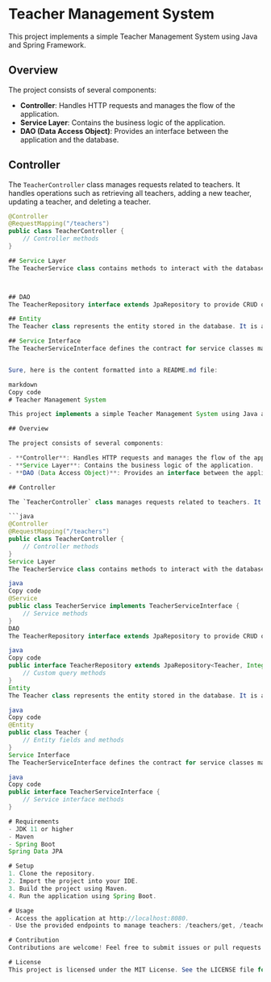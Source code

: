 # Teacher Management System

This project implements a simple Teacher Management System using Java and Spring Framework.

## Overview

The project consists of several components:

- **Controller**: Handles HTTP requests and manages the flow of the application.
- **Service Layer**: Contains the business logic of the application.
- **DAO (Data Access Object)**: Provides an interface between the application and the database.

## Controller

The `TeacherController` class manages requests related to teachers. It handles operations such as retrieving all teachers, adding a new teacher, updating a teacher, and deleting a teacher.

```java
@Controller
@RequestMapping("/teachers")
public class TeacherController {
    // Controller methods
}

## Service Layer
The TeacherService class contains methods to interact with the database and perform operations on teacher entities. It implements the TeacherServiceInterface.



## DAO
The TeacherRepository interface extends JpaRepository to provide CRUD operations for the Teacher entity.

## Entity
The Teacher class represents the entity stored in the database. It is annotated with @Entity to mark it as a JPA entity.

## Service Interface
The TeacherServiceInterface defines the contract for service classes managing teachers.


Sure, here is the content formatted into a README.md file:

markdown
Copy code
# Teacher Management System

This project implements a simple Teacher Management System using Java and Spring Framework.

## Overview

The project consists of several components:

- **Controller**: Handles HTTP requests and manages the flow of the application.
- **Service Layer**: Contains the business logic of the application.
- **DAO (Data Access Object)**: Provides an interface between the application and the database.

## Controller

The `TeacherController` class manages requests related to teachers. It handles operations such as retrieving all teachers, adding a new teacher, updating a teacher, and deleting a teacher.

```java
@Controller
@RequestMapping("/teachers")
public class TeacherController {
    // Controller methods
}
Service Layer
The TeacherService class contains methods to interact with the database and perform operations on teacher entities. It implements the TeacherServiceInterface.

java
Copy code
@Service
public class TeacherService implements TeacherServiceInterface {
    // Service methods
}
DAO
The TeacherRepository interface extends JpaRepository to provide CRUD operations for the Teacher entity.

java
Copy code
public interface TeacherRepository extends JpaRepository<Teacher, Integer> {
    // Custom query methods
}
Entity
The Teacher class represents the entity stored in the database. It is annotated with @Entity to mark it as a JPA entity.

java
Copy code
@Entity
public class Teacher {
    // Entity fields and methods
}
Service Interface
The TeacherServiceInterface defines the contract for service classes managing teachers.

java
Copy code
public interface TeacherServiceInterface {
    // Service interface methods
}

# Requirements
- JDK 11 or higher
- Maven
- Spring Boot
Spring Data JPA

# Setup
1. Clone the repository.
2. Import the project into your IDE.
3. Build the project using Maven.
4. Run the application using Spring Boot.

# Usage
- Access the application at http://localhost:8080.
- Use the provided endpoints to manage teachers: /teachers/get, /teachers/addTeacher, /teachers/updateTeacher, /teachers/saveTeacher, /teachers/deleteTeacher.

# Contribution
Contributions are welcome! Feel free to submit issues or pull requests.

# License
This project is licensed under the MIT License. See the LICENSE file for details.

